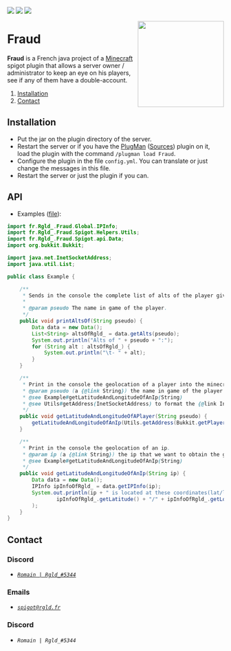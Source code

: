 [![](https://badges.spiget.org/resources/version/Version-green-69872.svg)](https://api.spiget.org/v2/resources/69872/versions/latest/download)
[![](https://badges.spiget.org/resources/rating/Rating-blue-69872.svg)](https://www.spigotmc.org/resources/fraud.69872/)
[![](https://jitci.com/gh/R-Gld/Fraud/svg)](https://jitci.com/gh/R-Gld/Fraud)

<img align="right" src="https://i.imgur.com/WjvQClG.png" height="200" width="200">

# Fraud
**Fraud** is a French java project of a [Minecraft](https://www.minecraft.net) spigot plugin that allows a server owner / administrator to keep an eye on his players, see if any of them have a double-account.

1. [Installation](#Installation)
1. [Contact](#Contact)

## Installation

- Put the jar on the plugin directory of the server.
- Restart the server or if you have the [PlugMan](https://www.spigotmc.org/resources/plugmanx.88135/) ([Sources](https://github.com/TheBlackEntity/PlugMan/)) plugin on it, load the plugin with the command `/plugman load Fraud`.
- Configure the plugin in the file `config.yml`. You can translate or just change the messages in this file.
- Restart the server or just the plugin if you can.

## API

- Examples ([file](https://github.com/R-Gld/Fraud/blob/master/src/tests/Example.java)):

```java
import fr.Rgld_.Fraud.Global.IPInfo;
import fr.Rgld_.Fraud.Spigot.Helpers.Utils;
import fr.Rgld_.Fraud.Spigot.api.Data;
import org.bukkit.Bukkit;

import java.net.InetSocketAddress;
import java.util.List;

public class Example {

    /**
     * Sends in the console the complete list of alts of the player given in parameters.
     *
     * @param pseudo The name in game of the player.
     */
    public void printAltsOf(String pseudo) {
        Data data = new Data();
        List<String> altsOfRgld_ = data.getAlts(pseudo);
        System.out.println("Alts of " + pseudo + ":");
        for (String alt : altsOfRgld_) {
            System.out.println("\t- " + alt);
        }
    }

    /**
     * Print in the console the geolocation of a player into the minecraft (spigot) server.
     * @param pseudo (a {@link String}) the name in game of the player that we want to obtain the geolocation.
     * @see Example#getLatitudeAndLongitudeOfAnIp(String)
     * @see Utils#getAddress(InetSocketAddress) to format the {@link InetSocketAddress} object to a string that is conforming to the database.
     */
    public void getLatitudeAndLongitudeOfAPlayer(String pseudo) {
        getLatitudeAndLongitudeOfAnIp(Utils.getAddress(Bukkit.getPlayer(pseudo).getAddress()));
    }

    /**
     * Print in the console the geolocation of an ip.
     * @param ip (a {@link String}) the ip that we want to obtain the geolocation.
     * @see Example#getLatitudeAndLongitudeOfAnIp(String)
     */
    public void getLatitudeAndLongitudeOfAnIp(String ip) {
        Data data = new Data();
        IPInfo ipInfoOfRgld_ = data.getIPInfo(ip);
        System.out.println(ip + " is located at these coordinates(lat/lon): " +
                ipInfoOfRgld_.getLatitude() + "/" + ipInfoOfRgld_.getLongitude()
        );
    }
}
```

## Contact

### Discord
- [*`Romain | Rgld_#5344`*](https://discord.com/users/273162457256558603)

### Emails
- [*`spigot@rgld.fr`*](mailto:spigot@rgld.fr)

### Discord
- *`Romain | Rgld_#5344`*
